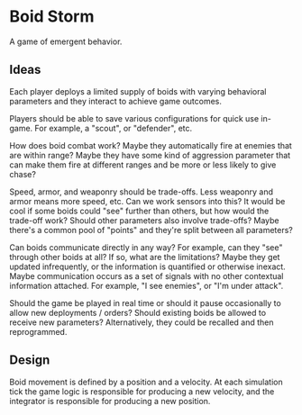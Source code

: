 # Boid Storm

A game of emergent behavior.

## Ideas

Each player deploys a limited supply of boids with varying behavioral parameters
and they interact to achieve game outcomes.

Players should be able to save various configurations for quick use in-game. For
example, a "scout", or "defender", etc.

How does boid combat work? Maybe they automatically fire at enemies that are
within range? Maybe they have some kind of aggression parameter that can make
them fire at different ranges and be more or less likely to give chase?

Speed, armor, and weaponry should be trade-offs. Less weaponry and armor means
more speed, etc. Can we work sensors into this? It would be cool if some boids
could "see" further than others, but how would the trade-off work? Should other
parameters also involve trade-offs? Maybe there's a common pool of "points" and
they're split between all parameters?

Can boids communicate directly in any way? For example, can they "see" through
other boids at all? If so, what are the limitations? Maybe they get updated
infrequently, or the information is quantified or otherwise inexact. Maybe
communication occurs as a set of signals with no other contextual information
attached. For example, "I see enemies", or "I'm under attack".

Should the game be played in real time or should it pause occasionally to
allow new deployments / orders? Should existing boids be allowed to receive
new parameters? Alternatively, they could be recalled and then reprogrammed.

## Design

Boid movement is defined by a position and a velocity. At each simulation tick
the game logic is responsible for producing a new velocity, and the integrator
is responsible for producing a new position.
